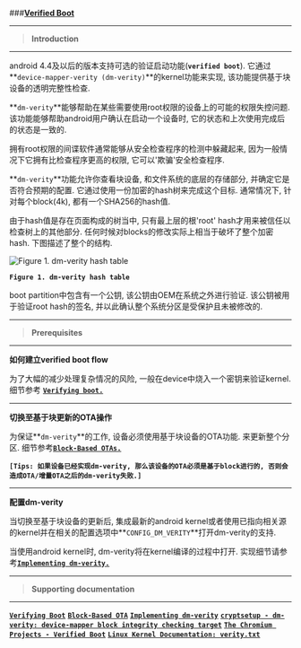 
###[**Verified Boot**](http://source.android.com/security/verifiedboot/index.html)

-----
> **Introduction**

-----
android 4.4及以后的版本支持可选的验证启动功能(**`verified boot`**). 它通过**`device-mapper-verity (dm-verity)`**的kernel功能来实现, 该功能提供基于块设备的透明完整性检查. 

**`dm-verity`**能够帮助在某些需要使用root权限的设备上的可能的权限失控问题. 该功能能够帮助android用户确认在启动一个设备时, 它的状态和上次使用完成后的状态是一致的.

拥有root权限的间谍软件通常能够从安全检查程序的检测中躲藏起来, 因为一般情况下它拥有比检查程序更高的权限, 它可以'欺骗'安全检查程序.

**`dm-verity`**功能允许你查看块设备, 和文件系统的底层的存储部分, 并确定它是否符合预期的配置. 它通过使用一份加密的hash树来完成这个目标. 通常情况下, 针对每个block(4k), 都有一个SHA256的hash值.

由于hash值是存在页面构成的树当中, 只有最上层的根'root' hash才用来被信任以检查树上的其他部分. 任何时候对blocks的修改实际上相当于破坏了整个加密hash. 下图描述了整个的结构.

![Figure 1. dm-verity hash table](http://source.android.com/security/images/dm-verity-hash-table.png)

**`Figure 1. dm-verity hash table`**

boot partition中包含有一个公钥, 该公钥由OEM在系统之外进行验证. 该公钥被用于验证root hash的签名, 并以此确认整个系统分区是受保护且未被修改的.

-----
> **Prerequisites**

-----
**如何建立verified boot flow**

为了大幅的减少处理复杂情况的风险, 一般在device中烧入一个密钥来验证kernel. 细节参考
[**`Verifying boot.`**](http://source.android.com/security/verifiedboot/verified-boot.html)

-----
**切换至基于块更新的OTA操作**

为保证**`dm-verity`**的工作, 设备必须使用基于块设备的OTA功能. 来更新整个分区. 细节参考[**`Block-Based OTAs.`**](http://source.android.com/devices/tech/ota/block.html)

**`[Tips: 如果设备已经实现dm-verity, 那么该设备的OTA必须是基于block进行的, 否则会造成OTA/增量OTA之后的dm-verity失败.]`**

-----
**配置dm-verity**

当切换至基于块设备的更新后, 集成最新的android kernel或者使用已指向相关源的kernel并在相关的配置选项中**`CONFIG_DM_VERITY`**打开dm-verity的支持. 

当使用android kernel时, dm-verity将在kernel编译的过程中打开. 实现细节请参考[**`Implementing dm-verity.`**](http://source.android.com/security/verifiedboot/dm-verity.html)

-----
> **Supporting documentation**

-----
[**`Verifying Boot`**](http://source.android.com/security/verifiedboot/verified-boot.html)
[**`Block-Based OTA`**](http://source.android.com/devices/tech/ota/block.html)
[**`Implementing dm-verity`**](http://source.android.com/security/verifiedboot/dm-verity.html)
[**`cryptsetup - dm-verity: device-mapper block integrity checking target`**](https://gitlab.com/cryptsetup/cryptsetup/wikis/DMVerity)
[**`The Chromium Projects - Verified Boot`**](http://www.chromium.org/chromium-os/chromiumos-design-docs/verified-boot)
[**`Linux Kernel Documentation: verity.txt`**](http://git.kernel.org/?p=linux/kernel/git/torvalds/linux-2.6.git;a=blob;f=Documentation/device-mapper/verity.txt)


